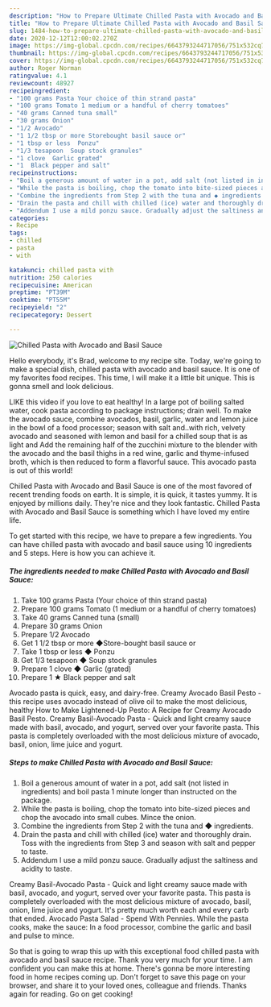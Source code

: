 ```yaml
---
description: "How to Prepare Ultimate Chilled Pasta with Avocado and Basil Sauce"
title: "How to Prepare Ultimate Chilled Pasta with Avocado and Basil Sauce"
slug: 1484-how-to-prepare-ultimate-chilled-pasta-with-avocado-and-basil-sauce
date: 2020-12-12T12:00:02.270Z
image: https://img-global.cpcdn.com/recipes/6643793244717056/751x532cq70/chilled-pasta-with-avocado-and-basil-sauce-recipe-main-photo.jpg
thumbnail: https://img-global.cpcdn.com/recipes/6643793244717056/751x532cq70/chilled-pasta-with-avocado-and-basil-sauce-recipe-main-photo.jpg
cover: https://img-global.cpcdn.com/recipes/6643793244717056/751x532cq70/chilled-pasta-with-avocado-and-basil-sauce-recipe-main-photo.jpg
author: Roger Norman
ratingvalue: 4.1
reviewcount: 48927
recipeingredient:
- "100 grams Pasta Your choice of thin strand pasta"
- "100 grams Tomato 1 medium or a handful of cherry tomatoes"
- "40 grams Canned tuna small"
- "30 grams Onion"
- "1/2 Avocado"
- "1 1/2 tbsp or more Storebought basil sauce or"
- "1 tbsp or less  Ponzu"
- "1/3 tesapoon  Soup stock granules"
- "1 clove  Garlic grated"
- "1  Black pepper and salt"
recipeinstructions:
- "Boil a generous amount of water in a pot, add salt (not listed in ingredients) and boil pasta 1 minute longer than instructed on the package."
- "While the pasta is boiling, chop the tomato into bite-sized pieces and chop the avocado into small cubes. Mince the onion."
- "Combine the ingredients from Step 2 with the tuna and ◆ ingredients."
- "Drain the pasta and chill with chilled (ice) water and thoroughly drain. Toss with the ingredients from Step 3 and season with salt and pepper to taste."
- "Addendum I use a mild ponzu sauce. Gradually adjust the saltiness and acidity to taste."
categories:
- Recipe
tags:
- chilled
- pasta
- with

katakunci: chilled pasta with 
nutrition: 250 calories
recipecuisine: American
preptime: "PT39M"
cooktime: "PT55M"
recipeyield: "2"
recipecategory: Dessert

---
```



![Chilled Pasta with Avocado and Basil Sauce](https://img-global.cpcdn.com/recipes/6643793244717056/751x532cq70/chilled-pasta-with-avocado-and-basil-sauce-recipe-main-photo.jpg)

Hello everybody, it's Brad, welcome to my recipe site. Today, we're going to make a special dish, chilled pasta with avocado and basil sauce. It is one of my favorites food recipes. This time, I will make it a little bit unique. This is gonna smell and look delicious.

LIKE this video if you love to eat healthy! In a large pot of boiling salted water, cook pasta according to package instructions; drain well. To make the avocado sauce, combine avocados, basil, garlic, water and lemon juice in the bowl of a food processor; season with salt and..with rich, velvety avocado and seasoned with lemon and basil for a chilled soup that is as light and Add the remaining half of the zucchini mixture to the blender with the avocado and the basil thighs in a red wine, garlic and thyme-infused broth, which is then reduced to form a flavorful sauce. This avocado pasta is out of this world!

Chilled Pasta with Avocado and Basil Sauce is one of the most favored of recent trending foods on earth. It is simple, it is quick, it tastes yummy. It is enjoyed by millions daily. They're nice and they look fantastic. Chilled Pasta with Avocado and Basil Sauce is something which I have loved my entire life.


To get started with this recipe, we have to prepare a few ingredients. You can have chilled pasta with avocado and basil sauce using 10 ingredients and 5 steps. Here is how you can achieve it.

<!--inarticleads1-->

##### The ingredients needed to make Chilled Pasta with Avocado and Basil Sauce:

1. Take 100 grams Pasta (Your choice of thin strand pasta)
1. Prepare 100 grams Tomato (1 medium or a handful of cherry tomatoes)
1. Take 40 grams Canned tuna (small)
1. Prepare 30 grams Onion
1. Prepare 1/2 Avocado
1. Get 1 1/2 tbsp or more ◆Store-bought basil sauce or
1. Take 1 tbsp or less ◆ Ponzu
1. Get 1/3 tesapoon ◆ Soup stock granules
1. Prepare 1 clove ◆ Garlic (grated)
1. Prepare 1 ★ Black pepper and salt


Avocado pasta is quick, easy, and dairy-free. Creamy Avocado Basil Pesto - this recipe uses avocado instead of olive oil to make the most delicious, healthy How to Make Lightened-Up Pesto: A Recipe for Creamy Avocado Basil Pesto. Creamy Basil-Avocado Pasta - Quick and light creamy sauce made with basil, avocado, and yogurt, served over your favorite pasta. This pasta is completely overloaded with the most delicious mixture of avocado, basil, onion, lime juice and yogurt. 

<!--inarticleads2-->

##### Steps to make Chilled Pasta with Avocado and Basil Sauce:

1. Boil a generous amount of water in a pot, add salt (not listed in ingredients) and boil pasta 1 minute longer than instructed on the package.
1. While the pasta is boiling, chop the tomato into bite-sized pieces and chop the avocado into small cubes. Mince the onion.
1. Combine the ingredients from Step 2 with the tuna and ◆ ingredients.
1. Drain the pasta and chill with chilled (ice) water and thoroughly drain. Toss with the ingredients from Step 3 and season with salt and pepper to taste.
1. Addendum I use a mild ponzu sauce. Gradually adjust the saltiness and acidity to taste.


Creamy Basil-Avocado Pasta - Quick and light creamy sauce made with basil, avocado, and yogurt, served over your favorite pasta. This pasta is completely overloaded with the most delicious mixture of avocado, basil, onion, lime juice and yogurt. It&#39;s pretty much worth each and every carb that ended. Avocado Pasta Salad - Spend With Pennies. While the pasta cooks, make the sauce: In a food processor, combine the garlic and basil and pulse to mince. 

So that is going to wrap this up with this exceptional food chilled pasta with avocado and basil sauce recipe. Thank you very much for your time. I am confident you can make this at home. There's gonna be more interesting food in home recipes coming up. Don't forget to save this page on your browser, and share it to your loved ones, colleague and friends. Thanks again for reading. Go on get cooking!
